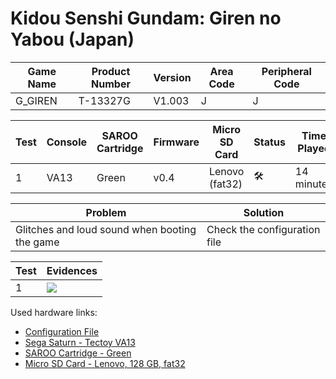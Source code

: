 # Kidou Senshi Gundam: Giren no Yabou (Japan)

| Game Name | Product Number | Version | Area Code | Peripheral Code |
| --------- | -------------- | ------- | --------- | --------------- |
| G_GIREN   | T-13327G       | V1.003  | J         | J               |

| Test | Console | SAROO Cartridge | Firmware | Micro SD Card  | Status              | Time Played |
| ---- | ------- | --------------- | -------- | -------------- | ------------------- | ----------- |
| 1    | VA13    | Green           | v0.4     | Lenovo (fat32) | :hammer_and_wrench: | 14 minutes  |

| Problem                                       | Solution                     |
| --------------------------------------------- | ---------------------------- |
| Glitches and loud sound when booting the game | Check the configuration file |

| Test | Evidences                                                                                        |
| ---- | ------------------------------------------------------------------------------------------------ |
| 1    | [![](https://img.youtube.com/vi/9192GFfsF0M/0.jpg)](https://www.youtube.com/watch?v=9192GFfsF0M) |

Used hardware links:

- [Configuration File](https://github.com/williamdsw/saroo-configuration-list/blob/master/Regions/Retails/Japan/T-13327G/README.md)
- [Sega Saturn - Tectoy VA13](../../../../Info/Consoles/VA13/README.md)
- [SAROO Cartridge - Green](../../../../Info/Cartridges/RetroGameParadiseStore/1.32F/README.md)
- [Micro SD Card - Lenovo, 128 GB, fat32](../../../../Info/SdCards/Lenovo/128GB/fat32/README.md)
